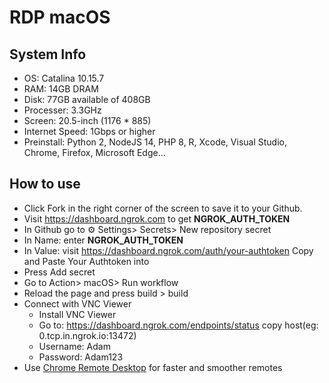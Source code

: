 # RDP macOS 


## System Info
- OS: Catalina 10.15.7
- RAM: 14GB DRAM
- Disk: 77GB available of 408GB
- Processer: 3.3GHz
- Screen: 20.5-inch (1176 * 885)
- Internet Speed: 1Gbps or higher
- Preinstall: Python 2, NodeJS 14, PHP 8, R, Xcode, Visual Studio, Chrome, Firefox, Microsoft Edge...

## How to use
* Click Fork in the right corner of the screen to save it to your Github.
* Visit https://dashboard.ngrok.com to get **NGROK_AUTH_TOKEN**
* In Github go to ⚙ Settings> Secrets> New repository secret
* In Name: enter **NGROK_AUTH_TOKEN**
* In Value: visit https://dashboard.ngrok.com/auth/your-authtoken Copy and Paste Your Authtoken into
* Press Add secret
* Go to Action> macOS> Run workflow
* Reload the page and press build > build
* Connect with VNC Viewer
    + Install VNC Viewer
    + Go to: https://dashboard.ngrok.com/endpoints/status copy host(eg: 0.tcp.in.ngrok.io:13472)
    + Username: Adam
    + Password: Adam123
* Use [Chrome Remote Desktop](https://remotedesktop.google.com/support) for faster and smoother remotes

